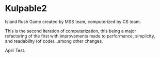 # Kulpable2

Island Rush Game created by MSS team, computerized by CS team.

This is the second iteration of computerization, this being a major refactoring of the first with improvements made to
performance, simplicity, and readability (of code)...among other changes.

April Test.

